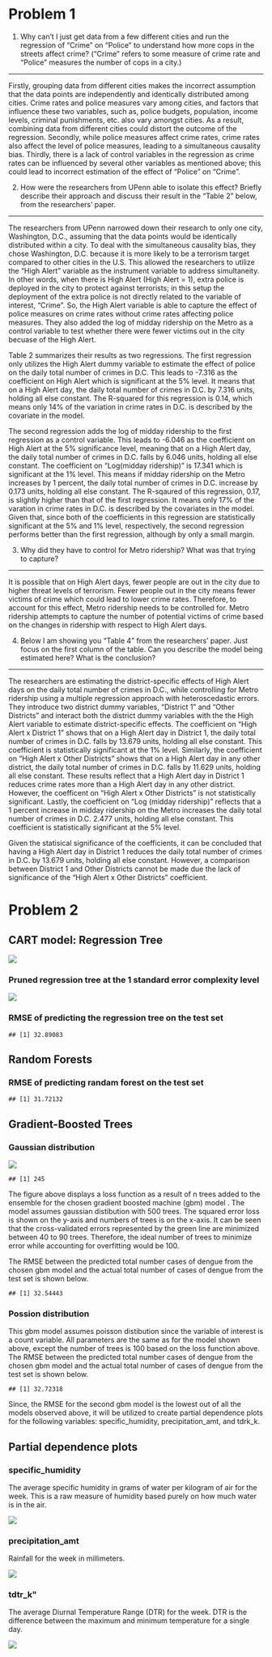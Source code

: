 Problem 1
=========

1. Why can’t I just get data from a few different cities and run the regression of “Crime” on “Police” to understand how more cops in the streets affect crime? (“Crime” refers to some measure of crime rate and “Police” measures the number of cops in a city.)
------------------------------------------------------------------------------------------------------------------------------------------------------------------------------------------------------------------------------------------------------------------

Firstly, grouping data from different cities makes the incorrect
assumption that the data points are independently and identically
distributed among cities. Crime rates and police measures vary among
cities, and factors that influence these two variables, such as, police
budgets, population, income levels, criminal punishments, etc. also vary
amongst cities. As a result, combining data from different cities could
distort the outcome of the regression. Secondly, while police measures
affect crime rates, crime rates also affect the level of police
measures, leading to a simultaneous causality bias. Thirdly, there is a
lack of control variables in the regression as crime rates can be
influenced by several other variables as mentioned above; this could
lead to incorrect estimation of the effect of “Police” on “Crime”.

2. How were the researchers from UPenn able to isolate this effect? Briefly describe their approach and discuss their result in the “Table 2” below, from the researchers’ paper.
---------------------------------------------------------------------------------------------------------------------------------------------------------------------------------

The researchers from UPenn narrowed down their research to only one
city, Washington, D.C., assuming that the data points would be
identically distributed within a city. To deal with the simultaneous
causality bias, they chose Washington, D.C. because it is more likely to
be a terrorism target compared to other cities in the U.S. This allowed
the researchers to utilize the “High Alert” variable as the instrument
variable to address simultaneity. In other words, when there is High
Alert (High Alert = 1), extra police is deployed in the city to protect
against terrorists; in this setup the deployment of the extra police is
not directly related to the variable of interest, “Crime”. So, the High
Alert variable is able to capture the effect of police measures on crime
rates without crime rates affecting police measures. They also added the
log of midday ridership on the Metro as a control variable to test
whether there were fewer victims out in the city becuase of the High
Alert.

Table 2 summarizes their results as two regressions. The first
regression only utilizes the High Alert dummy variable to estimate the
effect of police on the daily total number of crimes in D.C. This leads
to -7.316 as the coefficient on High Alert which is significant at the
5% level. It means that on a High Alert day, the daily total number of
crimes in D.C. by 7.316 units, holding all else constant. The R-squared
for this regression is 0.14, which means only 14% of the variation in
crime rates in D.C. is described by the covariate in the model.

The second regression adds the log of midday ridership to the first
regression as a control variable. This leads to -6.046 as the
coefficient on High Alert at the 5% significance level, meaning that on
a High Alert day, the daily total number of crimes in D.C. falls by
6.046 units, holding all else constant. The coefficient on “Log(midday
ridership)” is 17.341 which is significant at the 1% level. This means
if midday ridership on the Metro increases by 1 percent, the daily total
number of crimes in D.C. increase by 0.173 units, holding all else
constant. The R-sqaured of this regression, 0.17, is slightly higher
than that of the first regression. It means only 17% of the varation in
crime rates in D.C. is described by the covariates in the model. Given
that, since both of the coefficients in this regression are
statistically significant at the 5% and 1% level, respectively, the
second regression performs better than the first regression, although by
only a small margin.

3. Why did they have to control for Metro ridership? What was that trying to capture?
-------------------------------------------------------------------------------------

It is possible that on High Alert days, fewer people are out in the city
due to higher threat levels of terrorism. Fewer people out in the city
means fewer victims of crime which could lead to lower crime rates.
Therefore, to account for this effect, Metro ridership needs to be
controlled for. Metro ridership attempts to capture the number of
potential victims of crime based on the changes in ridership with
respect to High Alert days.

4. Below I am showing you “Table 4” from the researchers’ paper. Just focus on the first column of the table. Can you describe the model being estimated here? What is the conclusion?
--------------------------------------------------------------------------------------------------------------------------------------------------------------------------------------

The researchers are estimating the district-specific effects of High
Alert days on the daily total number of crimes in D.C., while
controlling for Metro ridership using a multiple regression approach
with heteroscedastic errors. They introduce two district dummy
variables, “District 1” and “Other Districts” and interact both the
district dummy variables with the the High Alert variable to estimate
district-specific effects. The coefficient on “High Alert x District 1”
shows that on a High Alert day in District 1, the daily total number of
crimes in D.C. falls by 13.679 units, holding all else constant. This
coefficient is statistically significant at the 1% level. Similarly, the
coefficient on “High Alert x Other Districts” shows that on a High Alert
day in any other district, the daily total number of crimes in D.C.
falls by 11.629 units, holding all else constant. These results reflect
that a High Alert day in District 1 reduces crime rates more than a High
Alert day in any other district. However, the coefficent on “High Alert
x Other Districts” is not statistically significant. Lastly, the
coefficient on “Log (midday ridership)” reflects that a 1 percent
increase in midday ridership on the Metro increases the daily total
number of crimes in D.C. 2.477 units, holding all else constant. This
coefficient is statistically significant at the 5% level.

Given the statisical significance of the coefficients, it can be
concluded that having a High Alert day in District 1 reduces the daily
total number of crimes in D.C. by 13.679 units, holding all else
constant. However, a comparison between District 1 and Other Districts
cannot be made due the lack of significance of the “High Alert x Other
Districts” coefficient.

Problem 2
=========

CART model: Regression Tree
---------------------------

![](data_mining_ex3_files/figure-markdown_strict/unnamed-chunk-1-1.png)

### Pruned regression tree at the 1 standard error complexity level

![](data_mining_ex3_files/figure-markdown_strict/unnamed-chunk-2-1.png)

### RMSE of predicting the regression tree on the test set

    ## [1] 32.89083

Random Forests
--------------

### RMSE of predicting randam forest on the test set

    ## [1] 31.72132

Gradient-Boosted Trees
----------------------

### Gaussian distribution

![](data_mining_ex3_files/figure-markdown_strict/unnamed-chunk-5-1.png)

    ## [1] 245

The figure above displays a loss function as a result of n trees added
to the ensemble for the chosen gradient boosted machine (gbm) model .
The model assumes gaussian distibution with 500 trees. The squared error
loss is shown on the y-axis and numbers of trees is on the x-axis. It
can be seen that the cross-validated errors represented by the green
line are minimized between 40 to 90 trees. Therefore, the ideal number
of trees to minimize error while accounting for overfitting would be
100.

The RMSE between the predicted total number cases of dengue from the
chosen gbm model and the actual total number of cases of dengue from the
test set is shown below.

    ## [1] 32.54443

### Possion distribution

This gbm model assumes poisson distibution since the variable of
interest is a count variable. All parameters are the same as for the
model shown above, except the number of trees is 100 based on the loss
function above. The RMSE between the predicted total number cases of
dengue from the chosen gbm model and the actual total number of cases of
dengue from the test set is shown below.

    ## [1] 32.72318

Since, the RMSE for the second gbm model is the lowest out of all the
models observed above, it will be utilized to create partial dependence
plots for the following variables: specific\_humidity,
precipitation\_amt, and tdrk\_k.

Partial dependence plots
------------------------

### specific\_humidity

The average specific humidity in grams of water per kilogram of air for
the week. This is a raw measure of humidity based purely on how much
water is in the air.

![](data_mining_ex3_files/figure-markdown_strict/unnamed-chunk-8-1.png)

### precipitation\_amt

Rainfall for the week in millimeters.

![](data_mining_ex3_files/figure-markdown_strict/unnamed-chunk-9-1.png)

### tdtr\_k"

The average Diurnal Temperature Range (DTR) for the week. DTR is the
difference between the maximum and minimum temperature for a single day.

![](data_mining_ex3_files/figure-markdown_strict/unnamed-chunk-10-1.png)
